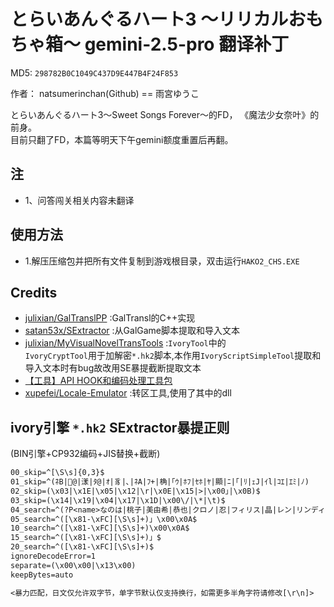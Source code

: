 # とらいあんぐるハート3 ～リリカルおもちゃ箱～ gemini-2.5-pro 翻译补丁

MD5: `298782B0C1049C437D9E447B4F24F853`

作者： natsumerinchan(Github) == 雨宮ゆうこ

とらいあんぐるハート3～Sweet Songs Forever～的FD， 《魔法少女奈叶》的前身。  
目前只翻了FD，本篇等明天下午gemini额度重置后再翻。

## 注

- 1、问答闯关相关内容未翻译

## 使用方法

- 1.解压压缩包并把所有文件复制到游戏根目录，双击运行`HAKO2_CHS.EXE`

## Credits

- [julixian/GalTranslPP](https://github.com/julixian/GalTranslPP.git) :GalTransl的C++实现
- [satan53x/SExtractor](https://github.com/satan53x/SExtractor.git) :从GalGame脚本提取和导入文本
- [julixian/MyVisualNovelTransTools](https://github.com/julixian/MyVisualNovelTransTools.git) :`IvoryTool`中的  
`IvoryCryptTool`用于加解密`*.hk2`脚本,本作用`IvoryScriptSimpleTool`提取和导入文本时有bug故改用SE暴提截断提取文本
- [【工具】API HOOK和编码处理工具包](https://www.ai2.moe/topic/29225-【工具】api-hook和编码处理工具包)
- [xupefei/Locale-Emulator](https://github.com/xupefei/Locale-Emulator.git) :转区工具,使用了其中的dll

## ivory引擎 `*.hk2` SExtractor暴提正则

(BIN引擎+CP932编码+JIS替换+截断)

```txt
00_skip=^[\S\s]{0,3}$
01_skip=^(ﾈB|@|漾|ﾀ@|ｵ|豸|､|ﾈA|ﾌ+|桷|｢ｳ|ﾎﾌ|ｾﾎ|ﾔ|顯|ﾆ|｢|ﾘ|ｪJ|ｲl|ｺｴ|ｴﾐ|ﾉ)
02_skip=(\x03|\x1E|\x05|\x12|\r|\x0E|\x15|>|\x00｣|\x0B)$
03_skip=(\x14|\x19|\x04|\x17|\x1D|\x00\/|\*|\t)$
04_search=^(?P<name>なのは|桃子|美由希|恭也|クロノ|忍|フィリス|晶|レン|リンディ|久遠|那美|フィアッセ|美沙斗|士郎|美緒|ななか|リスティ|ノエル|アイリ\x81\x5Bン|さくら|井上|薫|みずの|愛|唯子|女性|赤星|ゆうひ|？？？|アルバ\x81\x5Bト|黒い男の子|男|おじさん|真雪|ティオレ|松尾|看護婦|ねこ|女の子|小飛|猫|舞|声|レポ\x81\x5Bタ\x81\x5B|店員|ひなこ|支配人|女の人|側近|二人|隆弘|外人|店長|啓吾|機械|警備員|男の子|篠田|コロッケ屋|晶・レン|ゴ\x81\x5Bスト|八百屋|観客|子猫|一同|刑事|雪虎|アナウンス|桃子の母|女の子Ａ|タクシ\x81\x5B|運転手|ぎんが|司会|警備長|コック|奥様|親戚|静馬|犬|印刷店店主|ワグナ\x81\x5B|看護婦Ａ|女の子Ｃ|女の子Ｂ|救急隊員|全機械|征二|母親|知佳|医師|敗者|警備|三人|飛鳥|鳥|たこ焼き屋|とらじま猫|お巡りさん|和食料理長|コック一同|中華料理長|レフェリ\x81\x5B|看護婦Ｂ|小さな声|女性秘書|会談相手|レン・晶|舞・美緒|レン・忍|スタッフ|看護婦Ｃ|側近Ｃ|対戦者|家政婦|側近Ｂ|側近Ａ|こねこ|参拝客|やまね|機械２|機械３|灰色猫|赤虎|患者|耕介|秘書|女子|洋猫|花乃|和真|北斗|虎鉄)$
05_search=^([\x81-\xFC][\S\s]+)」\x00\x0A$
10_search=^([\x81-\xFC][\S\s]+)\x00\x0A$
15_search=^([\x81-\xFC][\S\s]+)」$
20_search=^([\x81-\xFC][\S\s]+)$
ignoreDecodeError=1
separate=(\x00\x00|\x13\x00)
keepBytes=auto

<暴力匹配，日文仅允许双字节，单字节默认仅支持换行，如需更多半角字符请修改[\r\n]>

```
